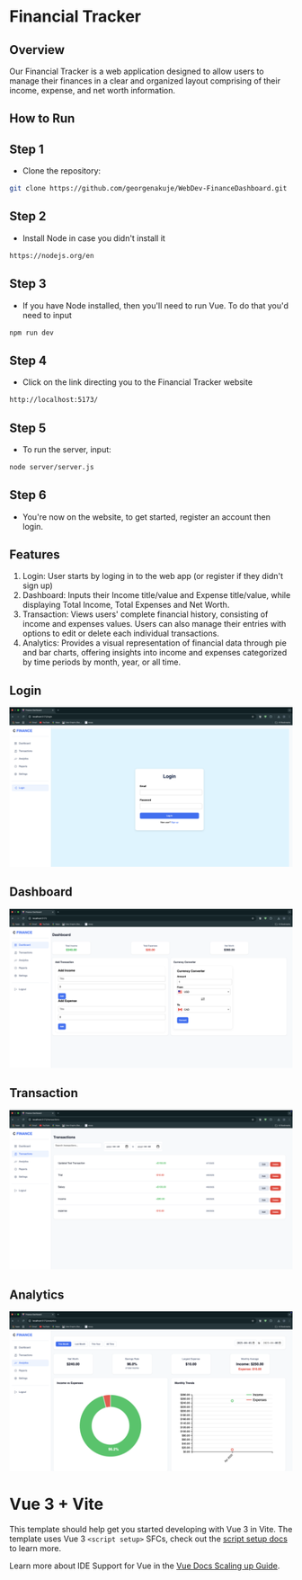 # Financial Tracker

## Overview
Our Financial Tracker is a web application designed to allow users to manage their finances in a clear and organized layout comprising of their income, expense, and net worth information. 


## How to Run

## Step 1
- Clone the repository:
```bash
git clone https://github.com/georgenakuje/WebDev-FinanceDashboard.git
```
## Step 2
- Install Node in case you didn't install it
```bash
https://nodejs.org/en
```
## Step 3
- If you have Node installed, then you'll need to run Vue. To do that you'd need to input
```bash
npm run dev
```
## Step 4
- Click on the link directing you to the Financial Tracker website
```bash
http://localhost:5173/
```
## Step 5
- To run the server, input:
```bash
node server/server.js
```
## Step 6
- You're now on the website, to get started, register an account then login.


## Features
1. Login: User starts by loging in to the web app (or register if they didn't sign up) 
2. Dashboard: Inputs their Income title/value and Expense title/value, while displaying Total Income, Total Expenses and Net Worth.
3. Transaction: Views users' complete financial history, consisting of income and expenses values. Users can also manage their entries with options to edit or delete each individual transactions.
4. Analytics: Provides a visual representation of financial data through pie and bar charts, offering insights into income and expenses categorized by time periods by month, year, or all time.


## **Login**
![Login](images/login.png)

## **Dashboard**
![Main](images/dashboard.png)

## **Transaction**
![Transaction](images/transaction.png)

## **Analytics**
![Main](images/analytics.png)


# Vue 3 + Vite
This template should help get you started developing with Vue 3 in Vite. The template uses Vue 3 `<script setup>` SFCs, check out the [script setup docs](https://v3.vuejs.org/api/sfc-script-setup.html#sfc-script-setup) to learn more.

Learn more about IDE Support for Vue in the [Vue Docs Scaling up Guide](https://vuejs.org/guide/scaling-up/tooling.html#ide-support).